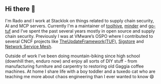 ## Hi there 👋

I'm Rado and I work at Stacklok on things related to supply chain security, AI and MCP servers. Currently I'm a maintainer of [toolhive](https://github.com/stacklok/toolhive), [minder](https://github.com/mindersec/minder) and [go-tuf](https://github.com/theupdateframework/go-tuf) and I’ve spent the past several years mostly in open source and supply chain security. Previously I was at VMware’s OSPO where I contributed to several CNCF projects like [TheUpdateFramework(TUF)](https://theupdateframework.com/), [Sigstore](https://www.sigstore.dev/) and [Network Service Mesh](https://networkservicemesh.io/).

Outside of work I've been doing mountain-biking since high school (downhill then, enduro now) and enjoy all sorts of DIY stuff - from manufacturing furniture and carpentry to restoring old Gaggia coffee machines. At home I share life with a boy toddler and a tuxedo cat who are teaching me more about chaos engineering than I ever wanted to know 😄
